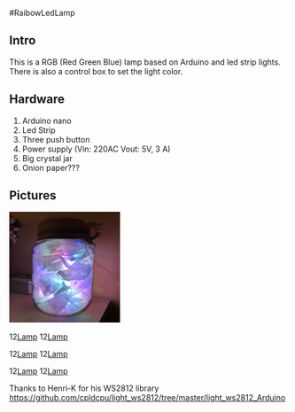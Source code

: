 #RaibowLedLamp

## Intro

This is a RGB (Red Green Blue) lamp based on Arduino and led strip lights. There is also a control box to set the light color.

## Hardware

1. Arduino nano
2. Led Strip
3. Three push button
4. Power supply (Vin: 220AC Vout: 5V, 3 A)
5. Big crystal jar
6. Onion paper???

## Pictures

<img src="img/1.jpg" style = "width: 200px; height: 200px" />


12[Lamp](img/3.jpg) 
12[Lamp](img/4.jpg)

12[Lamp](img/5.jpg)
12[Lamp](img/6.jpg)


12[Lamp](img/7.jpg)
12[Lamp](img/8.jpg)


Thanks to Henri-K for his WS2812 library
https://github.com/cpldcpu/light_ws2812/tree/master/light_ws2812_Arduino
